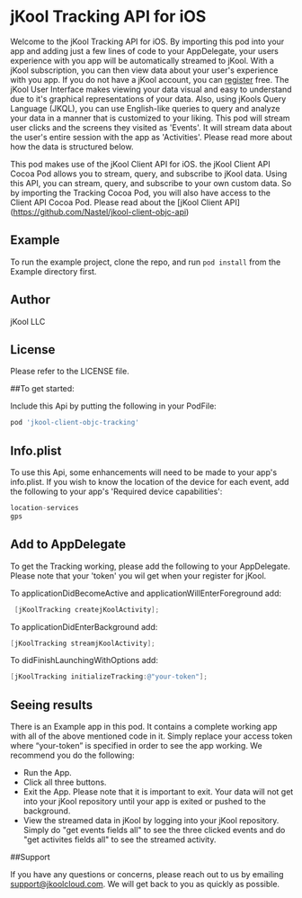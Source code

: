 # jKool Tracking API for iOS

Welcome to the jKool Tracking API for iOS. By importing this pod into your app and adding just a few lines of code to your AppDelegate, your users experience with you app will be automatically streamed to jKool. With a jKool subscription, you can then view data about your user's experience with you app.  If you do not have a jKool account, you can [register](https://www.jkoolcloud.com/signup/signup) free. The jKool User Interface makes viewing your data visual and easy to understand due to it's graphical representations of your data. Also, using jKools Query Language (JKQL), you can use English-like queries to query and analyze your data in a manner that is customized to your liking. This pod will stream user clicks and the screens they visited as 'Events'. It will stream data about the user's entire session with the app as 'Activities'. Please read more about how the data is structured below.

This pod makes use of the jKool Client API for iOS. the jKool Client API Cocoa Pod allows you to stream, query, and subscribe to jKool data. Using this API, you can stream, query, and subscribe to your own custom data. So by importing the Tracking Cocoa Pod, you will also have access to the Client API Cocoa Pod. Please read about the [jKool Client API] (https://github.com/Nastel/jkool-client-objc-api)

## Example

To run the example project, clone the repo, and run `pod install` from the Example directory first.

## Author

jKool LLC

## License

Please refer to the LICENSE file.

##To get started:

Include this Api by putting the following in your PodFile:
```ruby
pod 'jkool-client-objc-tracking'
```

## Info.plist 
To use this Api, some enhancements will need to be made to your app's info.plist.
If you wish to know the location of the device for each event, add the following to your app's 'Required device capabilities':
```objective-c
location-services
gps
```

## Add to AppDelegate
To get the Tracking working, please add the following to your AppDelegate. Please note that your 'token' you wil get when your register for jKool.

To applicationDidBecomeActive and applicationWillEnterForeground add:
```objective-c
 [jKoolTracking createjKoolActivity];
```

To applicationDidEnterBackground add:
```objective-c
[jKoolTracking streamjKoolActivity];
```

To didFinishLaunchingWithOptions add:
```objective-c
[jKoolTracking initializeTracking:@"your-token"];
```

## Seeing results

There is an Example app in this pod. It contains a complete working app with all of the above mentioned code in it. Simply replace your access token where “your-token” is specified in order to see the app working. We recommend you do the following:

* Run the App. 
* Click all three buttons. 
* Exit the App. Please note that it is important to exit. Your data will not get into your jKool repository until your app is exited or pushed to the background. 
* View the streamed data in jKool by logging into your jKool repository.  Simply do "get events fields all" to see the three clicked events and do "get activites fields all" to see the streamed activity. 

##Support

If you have any questions or concerns, please reach out to us by emailing support@jkoolcloud.com. We will get back to you as quickly as possible.



